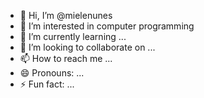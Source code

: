 - 👋 Hi, I’m @mielenunes
- 👀 I’m interested in computer programming
- 🌱 I’m currently learning ...
- 💞️ I’m looking to collaborate on ...
- 📫 How to reach me ...
- 😄 Pronouns: ...
- ⚡ Fun fact: ...

<!---
mielenunes/mielenunes is a ✨ special ✨ repository because its `README.md` (this file) appears on your GitHub profile.
You can click the Preview link to take a look at your changes.
--->
